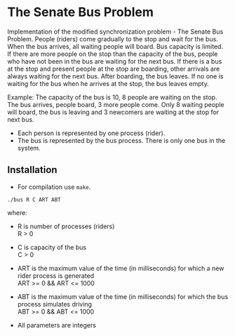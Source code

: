 # The Senate Bus Problem

Implementation of the modified synchronization problem - The Senate Bus Problem. People (riders) come gradually to the stop and wait for the bus. When the bus arrives, all waiting people will board. Bus capacity is limited. If there are more people on the stop than the capacity of the bus, people who have not been in the bus are waiting for the next bus. If there is a bus at the stop and present people at the stop are boarding, other arrivals are always waiting for the next bus. After boarding, the bus leaves. If no one is waiting for the bus when he arrives at the stop, the bus leaves empty.

Example: The capacity of the bus is 10,  8 people are waiting on the stop. The bus arrives, people board, 3 more people come. Only 8 waiting people will board, the bus is leaving and 3 newcomers are waiting at the stop for next bus.

- Each person is represented by one process (rider).
- The bus is represented by the bus process. There is only one bus in the system.

## Installation
- For compilation use `make`.

```
./bus R C ART ABT
```  

where:  
- R is number of processes (riders)  
    R > 0

- C is capacity of the bus  
    C > 0  

- ART is the maximum value of the time (in milliseconds) for which a new rider process is generated  
    ART >= 0 && ART <= 1000  

- ABT is the maximum value of the time (in milliseconds) for which the bus process simulates driving  
    ABT >= 0 && ABT <= 1000  

- All parameters are integers
